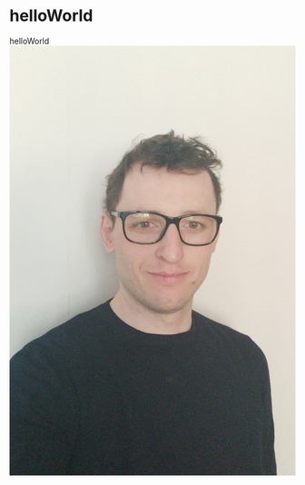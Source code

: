 # helloWorld
helloWorld
![headShot](https://github.com/carlo8767/helloWorld/blob/carlo8767-patch-1/HeadShot.png)

